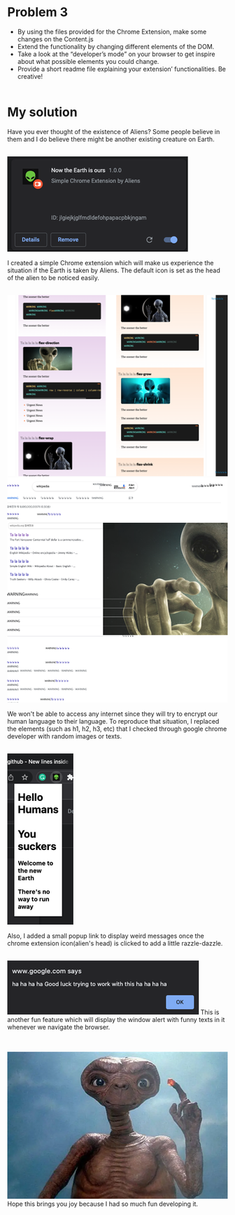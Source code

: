 # Problem 3

- By using the files provided for the Chrome Extension, make some changes on the Content.js
- Extend the functionality by changing different elements of the DOM. 
- Take a look at the “developer’s mode” on your browser to get inspire about what possible elements you could change. 
- Provide a short readme file explaining your extension’ functionalities. Be creative!
</br></br>

# My solution
Have you ever thought of the existence of Aliens? Some people believe in them and I do believe there might be another existing creature on Earth.
</br></br>

![Sketch](/images/ext1.png)

I created a simple Chrome extension which will make us experience the situation if the Earth is taken by Aliens. The default icon is set as the head of the alien to be noticed easily.
</br></br>

![Sketch](/images/ext2.png)
![Sketch](/images/ext3.png)

We won't be able to access any internet since they will try to encrypt our human language to their language. To reproduce that situation, I replaced the elements (such as h1, h2, h3, etc) that I checked through google chrome developer with random images or texts. 
</br></br>

![Sketch](/images/popup.png)

Also, I added a small popup link to display weird messages once the chrome extension icon(alien's head) is clicked to add a little razzle-dazzle.
</br></br>

![Sketch](/images/alert.png)
This is another fun feature which will display the window alert with funny texts in it whenever we navigate the browser.

</br></br>
![Sketch](/images/wave.png)
Hope this brings you joy because I had so much fun developing it.









